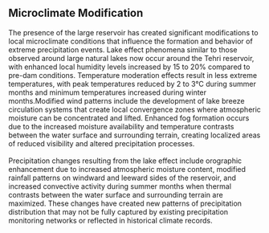 ## Microclimate Modification

The presence of the large reservoir has created significant modifications to local microclimate conditions that influence the formation and behavior of extreme precipitation events. Lake effect phenomena similar to those observed around large natural lakes now occur around the Tehri reservoir, with enhanced local humidity levels increased by 15 to 20% compared to pre-dam conditions. Temperature moderation effects result in less extreme temperatures, with peak temperatures reduced by 2 to 3°C during summer months and minimum temperatures increased during winter months.Modified wind patterns include the development of lake breeze circulation systems that create local convergence zones where atmospheric moisture can be concentrated and lifted. Enhanced fog formation occurs due to the increased moisture availability and temperature contrasts between the water surface and surrounding terrain, creating localized areas of reduced visibility and altered precipitation processes. <br> <br>
Precipitation changes resulting from the lake effect include orographic enhancement due to increased atmospheric moisture content, modified rainfall patterns on windward and leeward sides of the reservoir, and increased convective activity during summer months when thermal contrasts between the water surface and surrounding terrain are maximized. These changes have created new patterns of precipitation distribution that may not be fully captured by existing precipitation monitoring networks or reflected in historical climate records.

